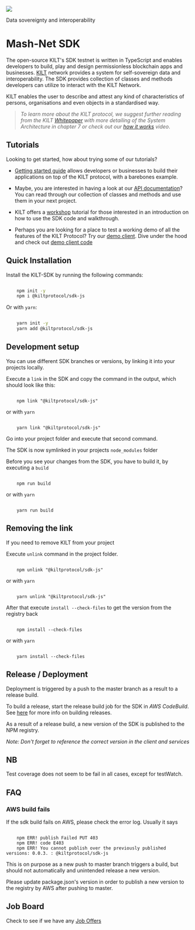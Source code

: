 [![](https://user-images.githubusercontent.com/1248214/57789522-600fcc00-7739-11e9-86d9-73d7032f40fc.png)
](https://kilt.io)

Data sovereignty and interoperability

# Mash-Net SDK

The open-source KILT's SDK testnet is written in TypeScript and enables developers to build, play and design permissionless blockchain apps and businesses. [KILT](https://kilt.io) network provides a system for self-sovereign data and interoperability. The SDK provides collection of classes and methods developers can utilize to interact with the KILT Network.

KILT enables the user to describe and attest any kind of characteristics of persons, organisations and even objects in a standardised way.

> _To learn more about the KILT protocol, we suggest further reading from the KILT [Whitepaper](https://kilt.io/wp-content/uploads/2019/05/KILT-Whitepaper-v2019-May-28.pdf) with more detailing of the System Architecture in chapter 7 or check out our [how it works](https://kilt.io/kilt-data-sovereignty-and-interoperability/) video_.

## Tutorials

Looking to get started, how about trying some of our tutorials?

- [Getting started guide](./docs/getting-started.md) allows developers or businesses to build their applications on top of the KILT protocol, with a barebones example.

- Maybe, you are interested in having a look at our [API documentation](https://kiltprotocol.github.io/sdk-js/api)? You can read through our collection of classes and methods and use them in your next project.

- KILT offers a [workshop](https://github.com/KILTprotocol/kilt-workshop-101) tutorial for those interested in an introduction on how to use the SDK code and walkthrough.

- Perhaps you are looking for a place to test a working demo of all the features of the KILT Protocol? Try our [demo client](https://kilt.io/developers-sub/kilt-demo-client/). Dive under the hood and check out [demo client code](https://github.com/KILTprotocol/demo-client)

## Quick Installation

Install the KILT-SDK by running the following commands:

```bash

    npm init -y
    npm i @kiltprotocol/sdk-js

```

Or with `yarn`:

```bash

    yarn init -y
    yarn add @kiltprotocol/sdk-js

```

## Development setup

You can use different SDK branches or versions, by linking it into your projects locally.

Execute a `link` in the SDK and copy the command in the output, which should look like this:

```

    npm link "@kiltprotocol/sdk-js"

```

or with `yarn`

```

    yarn link "@kiltprotocol/sdk-js"

```

Go into your project folder and execute that second command.

The SDK is now symlinked in your projects `node_modules` folder

Before you see your changes from the SDK, you have to build it, by executing a `build`

```

    npm run build

```

or with `yarn`

```

    yarn run build

```

## Removing the link

If you need to remove KILT from your project

Execute `unlink` command in the project folder.

```

    npm unlink "@kiltprotocol/sdk-js"

```

or with `yarn`

```

    yarn unlink "@kiltprotocol/sdk-js"

```

After that execute `install --check-files` to get the version from the registry back

```

    npm install --check-files

```

or with `yarn`

```

    yarn install --check-files

```

## Release / Deployment

Deployment is triggered by a push to the master branch as a result to a release build.

To build a release, start the release build job for the SDK in _AWS CodeBuild_. See [here](https://github.com/KILTprotocol/release-build-job/blob/master/README.md#usage) for more info on building releases.

As a result of a release build, a new version of the SDK is published to the NPM registry.

_Note: Don't forget to reference the correct version in the client and services_

## NB

Test coverage does not seem to be fail in all cases, except for testWatch.

## FAQ

### AWS build fails

If the sdk build fails on AWS, please check the error log. Usually it says

```

    npm ERR! publish Failed PUT 403
    npm ERR! code E403
    npm ERR! You cannot publish over the previously published versions: 0.0.3. : @kiltprotocol/sdk-js

```

This is on purpose as a new push to master branch triggers a build, but should not automatically and unintended release a new version.

Please update package.json's version in order to publish a new version to the registry by AWS after pushing to master.

## Job Board

Check to see if we have any [Job Offers](https://kilt.io/job-offers/)

